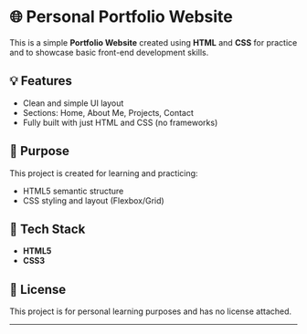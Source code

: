 # 🌐 Personal Portfolio Website

This is a simple **Portfolio Website** created using **HTML** and **CSS** for practice and to showcase basic front-end development skills.

## 💡 Features

- Clean and simple UI layout
- Sections: Home, About Me, Projects, Contact
- Fully built with just HTML and CSS (no frameworks)

## 🎯 Purpose

This project is created for learning and practicing:
- HTML5 semantic structure
- CSS styling and layout (Flexbox/Grid)

## 🔧 Tech Stack

- **HTML5**
- **CSS3**

## 📝 License

This project is for personal learning purposes and has no license attached.

---
